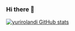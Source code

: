 ### Hi there 👋

[![yurirolandi GitHub stats](https://github-readme-stats.vercel.app/api?username=yurirolandi)](https://github.com/anuraghazra/github-readme-stats)
